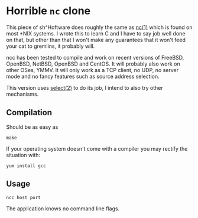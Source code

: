# Horrible `nc` clone

This piece of sh^Hoftware does roughly the same as [nc(1)](https://www.freebsd.org/cgi/man.cgi?query=nc&sektion=1)
which is found on most \*NIX systems.  I wrote this to learn C and I
have to say job well done on that, but other than that I won't make any
guarantees that it won't feed your cat to gremlins, it probably will.

ncc has been tested to compile and work on recent versions of FreeBSD,
OpenBSD, NetBSD, OpenBSD and CentOS.  It will probably also work on
other OSes, YMMV.  It will only work as a TCP client, no UDP, no server
mode and no fancy features such as source address selection.

This version uses [select(2)](https://www.freebsd.org/cgi/man.cgi?query=select&sektion=2)
to do its job, I intend to also try other mechanisms.

## Compilation

Should be as easy as

	make

If your operating system doesn't come with a compiler you may rectify
the situation with:

	yum install gcc

## Usage

	ncc host port

The application knows no command line flags.
